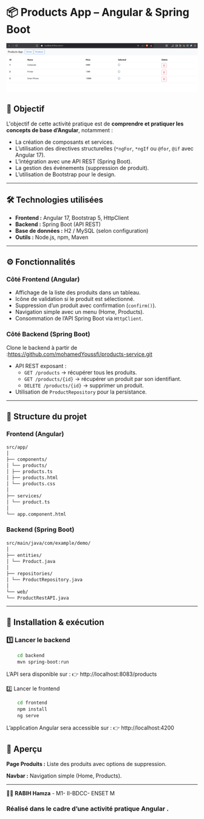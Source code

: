 # 📦 Products App – Angular & Spring Boot
 
![img.png](img/img.png)

## 🎯 Objectif
L'objectif de cette activité pratique est de **comprendre et pratiquer les concepts de base d’Angular**, notamment :
- La création de composants et services.
- L’utilisation des directives structurelles (`*ngFor`, `*ngIf` ou `@for`, `@if` avec Angular 17).
- L’intégration avec une API REST (Spring Boot).
- La gestion des événements (suppression de produit).
- L’utilisation de Bootstrap pour le design.

---

## 🛠️ Technologies utilisées
- **Frontend :** Angular 17, Bootstrap 5, HttpClient
- **Backend :** Spring Boot (API REST)
- **Base de données :** H2 / MySQL (selon configuration)
- **Outils :** Node.js, npm, Maven

---

## ⚙️ Fonctionnalités
### Côté Frontend (Angular)
- Affichage de la liste des produits dans un tableau.
- Icône de validation si le produit est sélectionné.
- Suppression d’un produit avec confirmation (`confirm()`).
- Navigation simple avec un menu (Home, Products).
- Consommation de l’API Spring Boot via `HttpClient`.

### Côté Backend (Spring Boot)

Clone le backend à partir de :https://github.com/mohamedYoussfi/products-service.git

- API REST exposant :
    - `GET /products` → récupérer tous les produits.
    - `GET /products/{id}` → récupérer un produit par son identifiant.
    - `DELETE /products/{id}` → supprimer un produit.
- Utilisation de `ProductRepository` pour la persistance.

---

## 📂 Structure du projet
### Frontend (Angular)
    src/app/
    │
    ├── components/
    │ └── products/
    │ ├── products.ts
    │ ├── products.html
    │ └── products.css
    │
    ├── services/
    │ └── product.ts
    │
    └── app.component.html



### Backend (Spring Boot)
    src/main/java/com/example/demo/
    │
    ├── entities/
    │ └── Product.java
    │
    ├── repositories/
    │ └── ProductRepository.java
    │
    └── web/
    └── ProductRestAPI.java



---

## 🚀 Installation & exécution

### 1️⃣ Lancer le backend
```bash
    cd backend
    mvn spring-boot:run
```
L’API sera disponible sur :
👉 http://localhost:8083/products

2️⃣ Lancer le frontend
```bash
    cd frontend
    npm install
    ng serve
```
L’application Angular sera accessible sur :
👉 http://localhost:4200

## 📸 Aperçu
**Page Produits :** Liste des produits avec options de suppression.

**Navbar :** Navigation simple (Home, Products).

----
👨‍💻 **RABIH Hamza** - M1- II-BDCC- ENSET M
###  Réalisé dans le cadre d’une activité pratique Angular    .

